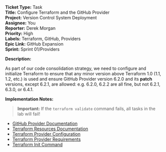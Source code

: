 **Ticket Type:** Task  
**Title:** Configure Terraform and the GitHub Provider  
**Project:** Version Control System Deployment  
**Assignee:** You  
**Reporter:** Derek Morgan  
**Priority:** High  
**Labels:** Terraform, GitHub, Providers  
**Epic Link:** GitHub Expansion  
**Sprint:** Sprint 01/Providers

**Description:**

As part of our code consolidation strategy, we need to configure and initialize Terraform to ensure that any minor version above Terraform 1.0 (1.1, 1.2, etc.) is used and ensure GitHub Provider version 6.2.0 and its **patch** versions, except 6.2.1, are allowed: e.g. 6.2.0, 6.2.2 are all fine, but not 6.2.1, 6.3.0, or 6.4.1.

**Implementation Notes:**

> **Important:** If the `terraform validate` command fails, all tasks in the lab will fail!

- <a href="https://registry.terraform.io/providers/integrations/github/latest/docs" target="_blank">GitHub Provider Documentation</a>  
- <a href="https://developer.hashicorp.com/terraform/language/resources" target="_blank">Terraform Resources Documentation</a>  
- <a href="https://developer.hashicorp.com/terraform/language/providers/configuration" target="_blank">Terraform Provider Configuration</a>  
- <a href="https://developer.hashicorp.com/terraform/language/providers/requirements" target="_blank">Terraform Provider Requirements</a>  
- <a href="https://developer.hashicorp.com/terraform/cli/commands/init" target="_blank">Terraform Init Command</a>
